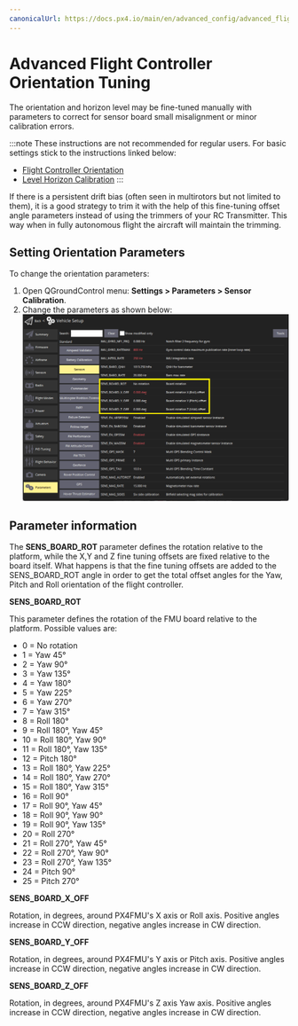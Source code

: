 ```yaml
---
canonicalUrl: https://docs.px4.io/main/en/advanced_config/advanced_flight_controller_orientation_leveling
---
```


# Advanced Flight Controller Orientation Tuning

The orientation and horizon level may be fine-tuned manually with parameters to correct for sensor board small misalignment or minor calibration errors.

:::note
These instructions are not recommended for regular users.
For basic settings stick to the instructions linked below:

- [Flight Controller Orientation](../config/flight_controller_orientation.md)
- [Level Horizon Calibration](../config/level_horizon_calibration.md)
  :::

If there is a persistent drift bias (often seen in multirotors but not limited to them), it is a good strategy to trim it with the help of this fine-tuning offset angle parameters instead of using the trimmers of your RC Transmitter.
This way when in fully autonomous flight the aircraft will maintain the trimming.

## Setting Orientation Parameters

To change the orientation parameters:

1. Open QGroundControl menu: **Settings > Parameters > Sensor Calibration**.
2. Change the parameters as shown below:
   ![FC Orientation QGC v2](../../assets/qgc/setup/sensor/fc_orientation_qgc_v2.png)

## Parameter information

The **SENS_BOARD_ROT** parameter defines the rotation relative to the platform, while the X,Y and Z fine tuning offsets are fixed relative to the board itself.
What happens is that the fine tuning offsets are added to the SENS_BOARD_ROT angle in order to get the total offset angles for the Yaw, Pitch and Roll orientation of the flight controller.

**SENS_BOARD_ROT**

This parameter defines the rotation of the FMU board relative to the platform. Possible values are:

- 0 = No rotation
- 1 = Yaw 45°
- 2 = Yaw 90°
- 3 = Yaw 135°
- 4 = Yaw 180°
- 5 = Yaw 225°
- 6 = Yaw 270°
- 7 = Yaw 315°
- 8 = Roll 180°
- 9 = Roll 180°, Yaw 45°
- 10 = Roll 180°, Yaw 90°
- 11 = Roll 180°, Yaw 135°
- 12 = Pitch 180°
- 13 = Roll 180°, Yaw 225°
- 14 = Roll 180°, Yaw 270°
- 15 = Roll 180°, Yaw 315°
- 16 = Roll 90°
- 17 = Roll 90°, Yaw 45°
- 18 = Roll 90°, Yaw 90°
- 19 = Roll 90°, Yaw 135°
- 20 = Roll 270°
- 21 = Roll 270°, Yaw 45°
- 22 = Roll 270°, Yaw 90°
- 23 = Roll 270°, Yaw 135°
- 24 = Pitch 90°
- 25 = Pitch 270°

**SENS_BOARD_X_OFF**

Rotation, in degrees, around PX4FMU's X axis or Roll axis.
Positive angles increase in CCW direction, negative angles increase in CW direction.

**SENS_BOARD_Y_OFF**

Rotation, in degrees, around PX4FMU's Y axis or Pitch axis.
Positive angles increase in CCW direction, negative angles increase in CW direction.

**SENS_BOARD_Z_OFF**

Rotation, in degrees, around PX4FMU's Z axis Yaw axis.
Positive angles increase in CCW direction, negative angles increase in CW direction.

